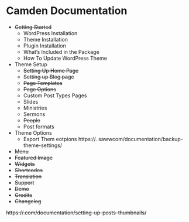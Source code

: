 # Camden Documentation 

- ~~Getting Started~~
    - WordPress Installation
    - Theme Installation
    - Plugin Installation
    - What’s Included in the Package
    - How To Update WordPress Theme
- Theme Setup
    - ~~Setting Up Home Page~~
    - ~~Setting up Blog page~~
    - ~~Page Templates~~
    - ~~Page Options~~
    - Custom Post Types Pages
    - Slides
    - Ministries
    - Sermons
    - ~~People~~ 
    - Post formats
- Theme Options
    - Export Them eotpions https://.  sawwcom/documentation/backup-theme-settings/
- ~~Menu~~
- ~~Featured Image~~
- ~~Widgets~~
- ~~Shortcodes~~
- ~~Translation~~
- ~~Support~~
- ~~Demo~~                 
- ~~Credits~~
- ~~Changelog~~

~~https://.com/documentation/setting-up-posts-thumbnails/~~